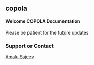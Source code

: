 ## copola

#### Welcome COPOLA Documentation

Please be patient for the future updates


### Support or Contact
[Amalu Sajeev](contact@amalusajeev.me)
